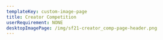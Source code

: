 ```yaml
---
templateKey: custom-image-page
title: Creator Competition
userRequirement: NONE
desktopImagePage: /img/sf21-creator_comp-page-header.png
---
```

